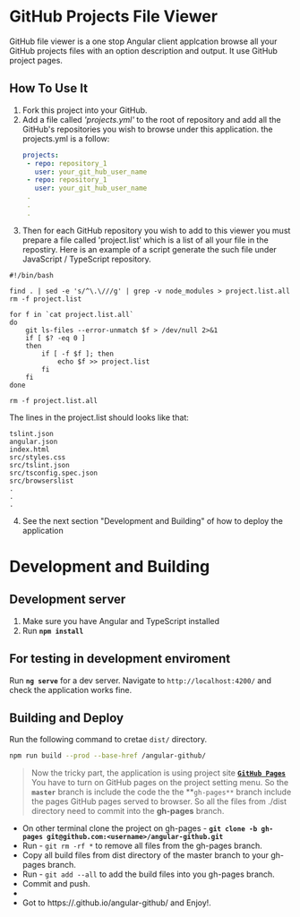 # GitHub Projects File Viewer
GitHub file viewer is a one stop Angular client applcation browse all your GitHub projects files with an option description and output.
It use GitHub project pages.

## How To Use It
1. Fork this project into your GitHub.
2. Add a file called *'projects.yml'* to the root of repository and add all the GitHub's repositories you wish to browse under this application.
   the projects.yml is a follow:
   ````yaml
   projects:
    - repo: repository_1
      user: your_git_hub_user_name
    - repo: repository_1  
      user: your_git_hub_user_name
    .
    .
    .  
   ````
3. Then for each GitHub repository you wish to add to this viewer you must prepare a file called 'project.list' which is a list of all your file in the repostiry.
Here is an example of a script generate the such file under JavaScript / TypeScript repository.
````
#!/bin/bash

find . | sed -e 's/^\.\///g' | grep -v node_modules > project.list.all
rm -f project.list

for f in `cat project.list.all`
do
	git ls-files --error-unmatch $f > /dev/null 2>&1
	if [ $? -eq 0 ] 
	then
		if [ -f $f ]; then
			echo $f >> project.list
		fi
	fi 
done

rm -f project.list.all
````
The lines in the project.list should looks like that:
````
tslint.json
angular.json
index.html
src/styles.css
src/tslint.json
src/tsconfig.spec.json
src/browserslist
.
.
.
````
4. See the next section "Development and Building" of how to deploy the application

# Development and Building

## Development server
1. Make sure you have Angular and TypeScript installed
2. Run **`npm install`**
  
## For testing in development enviroment
Run **`ng serve`** for a dev server. Navigate to `http://localhost:4200/` and check the application works fine.

## Building and Deploy

Run the following command to cretae `dist/` directory. 
```bash
npm run build --prod --base-href /angular-github/
```

>Now the tricky part, the application is using project site [**`GitHub Pages`**](https://pages.github.com/) 
You have to turn on GitHub pages on the project setting menu.
So the **`master`** branch is include the code the the **`gh-pages**` branch include the pages GitHub pages served to browser.
So all the files from ./dist directory need to commit into the **gh-pages** branch.

* On other terminal clone the project on gh-pages - **`git clone -b gh-pages git@github.com:<username>/angular-github.git`**
* Run - ````git rm -rf *```` to remove all files from the gh-pages branch.
* Copy all build files from dist directory of the master branch to your gh-pages branch.
* Run - ````git add --all```` to add the build files into you gh-pages branch.
* Commit and push.
* 
* Got to https://<username>.github.io/angular-github/ and Enjoy!.










